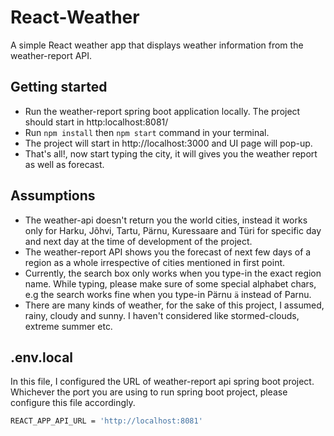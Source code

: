 # React-Weather

A simple React weather app that displays weather information from the weather-report API.


## Getting started

- Run the weather-report spring boot application locally. The project should start in http:localhost:8081/
- Run `npm install` then `npm start` command in your terminal.
- The project will start in http://localhost:3000 and UI page will pop-up.
- That's all!, now start typing the city, it will gives you the weather report as well as forecast.

## Assumptions

- The weather-api doesn't return you the world cities, instead it works only for Harku, Jõhvi, Tartu, Pärnu, Kuressaare and Türi for specific day and next day at the time of development of the project.
- The weather-report API shows you the forecast of next few days of a region as a whole irrespective of cities mentioned in first point.
- Currently, the search box only works when you type-in the exact region name. While typing, please make sure of some special alphabet chars, e.g the search works fine when you type-in Pärnu `ä` instead of Parnu.
- There are many kinds of weather, for the sake of this project, I assumed, rainy, cloudy and sunny. I haven't considered like stormed-clouds, extreme summer etc.

## .env.local

In this file, I configured the URL of weather-report api spring boot project. Whichever the port you are using to run spring boot project, please configure this file accordingly.

```sh
REACT_APP_API_URL = 'http://localhost:8081'
```

